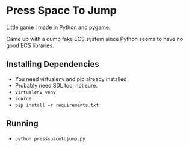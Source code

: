 # Press Space To Jump

Little game I made in Python and pygame.

Came up with a dumb fake ECS system since Python seems to have no good ECS libraries.

## Installing Dependencies

* You need virtualenv and pip already installed
* Probably need SDL too, not sure.
* `virtualenv venv`
* `source `
* `pip install -r requirements.txt`

## Running

* `python pressspacetojump.py`
